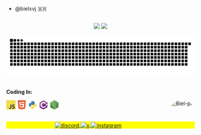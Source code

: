- @bielxvj 🇧🇷
##


<!---
bielxvj/bielxvj é um repositório ✨ especial ✨ porque seu `README.md` (este arquivo) aparece no seu perfil do GitHub.
Você pode clicar no link Visualizar para ver as alterações.
--->
<div align="center">
  <img height="180em" src="https://github-readme-stats.vercel.app/api?username=bielxvj&show_icons=true&theme=tokyonight&include_all_commits=true&count_private=true"/>
  <img height="180em" src="https://github-readme-stats.vercel.app/api/top-langs/?username=rafaballerini&layout=compact&langs_count=7&theme=dark"/>
</div>  

  ![Snake animation](https://github.com/bielkkj/bielkkj/blob/output/github-contribution-grid-snake.svg)
 </div>

  ##

**Coding In:**

<code><img height="25" src="https://raw.githubusercontent.com/github/explore/80688e429a7d4ef2fca1e82350fe8e3517d3494d/topics/javascript/javascript.png"></code>
<code><img height="25" src="https://raw.githubusercontent.com/devicons/devicon/master/icons/html5/html5-original.svg"></code>
<code><img height="25" src="https://raw.githubusercontent.com/devicons/devicon/master/icons/python/python-original.svg"></code>
<code><img height="25" src="https://raw.githubusercontent.com/devicons/devicon/master/icons/csharp/csharp-original.svg"></code>
<code><img height="25" src="https://raw.githubusercontent.com/github/explore/80688e429a7d4ef2fca1e82350fe8e3517d3494d/topics/nodejs/nodejs.png"></code>
<img align="right" alt="Biel-pic" height="150" style="border-radius:50px;" src="https://i.natgeofe.com/n/548467d8-c5f1-4551-9f58-6817a8d2c45e/NationalGeographic_2572187_square.jpg">
</div>


  ##
 
<div> 

<p align="center" style="background:yellow">
<a href="https://discord.com/" target="_blank">
  <img align="center" src="https://img.shields.io/badge/-bielxvj-05122A?style=flat&logo=discord" alt="discord"/>  
</a>
<a href="https://twitter.com/bielxvj" target="_blank">
  <img align="center" src="https://img.shields.io/badge/-bielxvj-05122A?style=flat&logo=x" alt="x"/>  
</a>
<a href="https://instagram.com/bielxvj" target="_blank">
 <img align="center" src="https://img.shields.io/badge/-bielxvj-05122A?style=flat&logo=instagram" alt="instagram"/>
</a>
</p>


 
</div>
